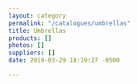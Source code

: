 ```yaml
---
layout: category
permalink: "/catalogues/umbrellas"
title: Umbrellas
products: []
photos: []
suppliers: []
date: 2019-03-29 18:19:27 -0500

---
```

